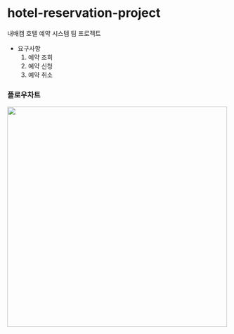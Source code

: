 # hotel-reservation-project

내배캠 호텔 예약 시스템 팀 프로젝트

- 요구사항
    1. 예약 조회
    2. 예약 신청
    3. 예약 취소

### 플로우차트

<img src="https://github.com/Kminss/hotel-reservation-project/assets/73427028/da28fd81-ced9-4512-b3ad-35675fb49de6" width="500" height="500"/>



